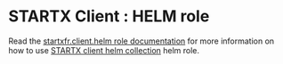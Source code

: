 # STARTX Client : HELM role

Read the [startxfr.client.helm role documentation](https://startx-helm-client.readthedocs.io/en/latest/roles/helm/)
for more information on how to use [STARTX client helm collection](https://galaxy.helm.com/startxfr/sclientxcm) helm role.
